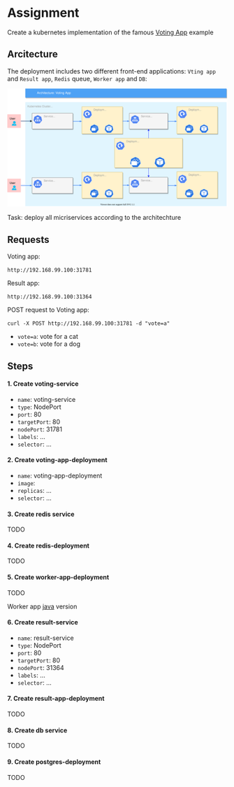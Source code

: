 # Assignment

Create a kubernetes implementation of the famous [Voting App](https://github.com/dockersamples/example-voting-app) example

## Arcitecture

The deployment includes two different front-end applications: `Vting app` and `Result app`, `Redis` queue, `Worker app` and `DB`:


![GitHub Logo](/images/voting_app_1.svg)

Task: deploy all micriservices according to the architechture

## Requests
Voting app:
```
http://192.168.99.100:31781
```

Result app:
```
http://192.168.99.100:31364
```

POST request to Voting app:
```
curl -X POST http://192.168.99.100:31781 -d "vote=a"
```
- `vote=a`: vote for a cat
- `vote=b`: vote for a dog


## Steps

#### 1. Create voting-service
- `name`: voting-service
- `type`: NodePort
- `port`: 80
- `targetPort`: 80
- `nodePort`: 31781
- `labels`: ...
- `selector`: ...


#### 2. Create voting-app-deployment
- `name`: voting-app-deployment
- `image`: 
- `replicas`: ...
- `selector`: ...

#### 3. Create redis service
TODO

#### 4. Create redis-deployment
TODO

#### 5. Create worker-app-deployment
TODO

Worker app [java](https://github.com/dockersamples/example-voting-app/blob/master/worker/src/main/java/worker/Worker.java) version

#### 6. Create result-service
- `name`: result-service
- `type`: NodePort
- `port`: 80
- `targetPort`: 80
- `nodePort`: 31364
- `labels`: ...
- `selector`: ...

#### 7. Create result-app-deployment
TODO

#### 8. Create db service
TODO

#### 9. Create postgres-deployment
TODO





